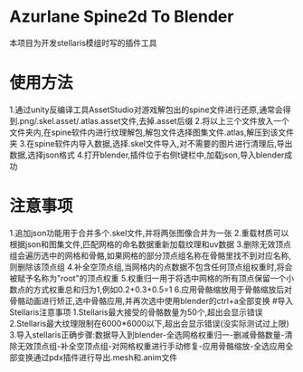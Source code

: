 # Azurlane Spine2d To Blender
本项目为开发stellaris模组时写的插件工具
# 使用方法
1.通过unity反编译工具AssetStudio对游戏解包出的spine文件进行还原,通常会得到.png/.skel.asset/.atlas.asset文件,去掉.asset后缀
2.将以上三个文件放入一个文件夹内,在spine软件内进行纹理解包,解包文件选择图集文件.atlas,解压到该文件夹
3.在spine软件内导入数据,选择.skel文件导入,对不需要的图片进行清理后,导出数据,选择json格式
4.打开blender,插件位于右侧t键栏中,加载json,导入blender成功
# 注意事项
1.追加json功能用于合并多个.skel文件,并将两张图像合并为一张
2.重载材质可以根据json和图集文件,匹配网格的命名数据重新加载纹理和uv数据
3.删除无效顶点组会遍历选中的网格和骨骼,如果网格的部分顶点组名称在骨骼里找不到对应名称,则删除该顶点组
4.补全空顶点组,当网格内的点数据不包含任何顶点组权重时,将会被赋予名称为"root"的顶点权重
5.权重归一用于将选中网格的所有顶点保留一个小数点的方式权重总和归为1,例如0.2+0.3+0.5=1
6.应用骨骼缩放用于骨骼缩放后对骨骼动画进行矫正,选中骨骼应用,并再次选中使用blender的ctrl+a全部变换
#导入Stellaris注意事项
1.Stellaris最大接受的骨骼数量为50个,超出会显示错误
2.Stellaris最大纹理限制在6000*6000以下,超出会显示错误(没实际测试过上限)
3.导入stellaris正确步骤:数据导入到blender-全选网格权重归一-删减骨骼数量-清除无效顶点组-补全空顶点组-对网格权重进行手动修复-应用骨骼缩放-全选应用全部变换通过pdx插件进行导出.mesh和.anim文件
